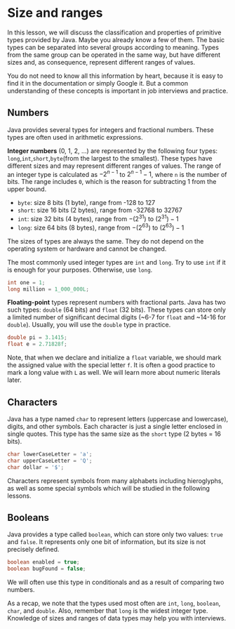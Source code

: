 # Size and ranges

In this lesson, we will discuss the classification and properties of primitive types provided by Java. Maybe you already know a few of them. The basic types can be separated into several groups according to meaning. Types from the same group can be operated in the same way, but have different sizes and, as consequence, represent different ranges of values.

You do not need to know all this information by heart, because it is easy to find it in the documentation or simply Google it. But a common understanding of these concepts is important in job interviews and practice.

## Numbers
Java provides several types for integers and fractional numbers. These types are often used in arithmetic expressions.

**Integer numbers** (0, 1, 2, ...) are represented by the following four types: `long`,`int`,`short`,`byte`(from the largest to the smallest). These types have different sizes and may represent different ranges of values. The range of an integer type is calculated as  $−2^{n−1}$ to $2^{n−1}−1$, where `n` is the number of bits. The range includes `0`, which is the reason for subtracting 1 from the upper bound.

- `byte`: size 8 bits (1 byte), range from -128 to 127
- `short`: size 16 bits (2 bytes), range from -32768 to 32767
- `int`: size 32 bits (4 bytes), range from $−(2^{31})$ to $(2^{31})−1$
- `long`: size 64 bits (8 bytes), range from $−(2^{63})$ to $(2^{63})−1$

The sizes of types are always the same. They do not depend on the operating system or hardware and cannot be changed.

The most commonly used integer types are `int` and `long`. Try to use `int` if it is enough for your purposes. Otherwise, use `long`.

```java
int one = 1;
long million = 1_000_000L;
```

**Floating-point** types represent numbers with fractional parts. Java has two such types: `double` (64 bits) and `float` (32 bits). These types can store only a limited number of significant decimal digits (~6-7 for `float` and ~14-16 for `double`). Usually, you will use the `double` type in practice.

```java
double pi = 3.1415;
float e = 2.71828f;
```

Note, that when we declare and initialize a `float` variable, we should mark the assigned value with the special letter `f`. It is often a good practice to mark a long value with `L` as well. We will learn more about numeric literals later.

## Characters

Java has a type named `char` to represent letters (uppercase and lowercase), digits, and other symbols. Each character is just a single letter enclosed in single quotes. This type has the same size as the `short` type (2 bytes = 16 bits).

```java
char lowerCaseLetter = 'a';
char upperCaseLetter = 'Q';
char dollar = '$';
```
Characters represent symbols from many alphabets including hieroglyphs, as well as some special symbols which will be studied in the following lessons.

## Booleans
Java provides a type called `boolean`, which can store only two values: `true` and `false`. It represents only one bit of information, but its size is not precisely defined.

```java
boolean enabled = true;
boolean bugFound = false;
```

We will often use this type in conditionals and as a result of comparing two numbers.

As a recap, we note that the types used most often are `int`, `long`, `boolean`, `char`, and `double`. Also, remember that `long` is the widest integer type. Knowledge of sizes and ranges of data types may help you with interviews.